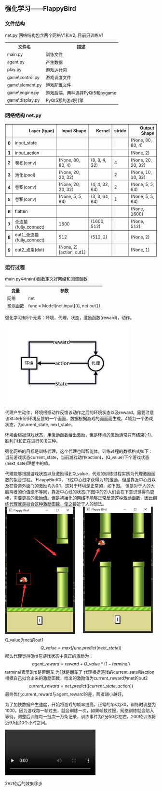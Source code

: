 ## 强化学习——FlappyBird

### 文件结构

net.py 网络结构包含两个网络V1和V2, 目前只训练V1 

<table>
	<tr>
        <th>文件名</th>
        <th>描述</th>
    </tr>
    <tr>
    	<td>main.py</td>
        <td>训练文件</td>
    </tr>
    	<td>agent.py</td>
        <td>产生数据</td>
    </tr>
    	<td>play.py</td>
        <td>游戏运行包</td>
    </tr>
    </tr>
    	<td>game\control.py</td>
        <td> 游戏调度文件 </td>
    </tr>
    </tr>
    	<td>game\element.py</td>
        <td> 游戏配置文件</td>
    </tr>
    </tr>
    	<td>game\engine.py</td>
        <td> 游戏后端，两种选择PyQt5和pygame</td>
    </tr>
    </tr>
    	<td>game\display.py</td>
        <td> PyQt5写的游戏引擎</td>
    </tr>
</table>

### 网络结构 net.py

<table border="1" class="dataframe">
  <thead>
    <tr style="text-align: right;">
      <th></th>
      <th>Layer (type)</th>
      <th>Input Shape</th>
      <th>Kernel</th>
      <th>stride</th>
      <th>Output Shape</th>
    </tr>
  </thead>
  <tbody>
    <tr>
      <th>0</th>
      <td>input_state</td>
      <td></td>
      <td></td>
      <td></td>
      <td>(None, 80, 80, 4)</td>
    </tr>
    <tr>
      <th>1</th>
      <td>input_action</td>
      <td></td>
      <td></td>
      <td></td>
      <td>(None, 2)</td>
    </tr>
    <tr>
      <th>2</th>
      <td>卷积(conv)</td>
      <td>(None, 80, 80, 4)</td>
      <td>(8, 8, 4, 32)</td>
      <td>4</td>
      <td>(None, 20, 20, 32)</td>
    </tr>
    <tr>
      <th>3</th>
      <td>池化(pool)</td>
      <td>(None, 20, 20, 32)</td>
      <td></td>
      <td>2</td>
      <td>(None, 10, 10, 32)</td>
    </tr>
    <tr>
      <th>4</th>
      <td>卷积(conv)</td>
      <td>(None, 20, 20, 32)</td>
      <td>(4, 4, 32, 64)</td>
      <td>2</td>
      <td>(None, 5, 5, 64)</td>
    </tr>
    <tr>
      <th>5</th>
      <td>卷积(conv)</td>
      <td>(None, 5, 5, 64)</td>
      <td>(3, 3, 64, 64)</td>
      <td>1</td>
      <td>(None, 5, 5, 64)</td>
    </tr>
    <tr>
      <th>6</th>
      <td>flatten</td>
      <td></td>
      <td></td>
      <td></td>
      <td>(None, 1600)</td>
    </tr>
    <tr>
      <th>7</th>
      <td>全连接(fully_connect)</td>
      <td>1600</td>
      <td>(1600, 512)</td>
      <td></td>
      <td>(None, 512)</td>
    </tr>
    <tr>
      <th>8</th>
      <td>out1_全连接(fully_connect)</td>
      <td>512</td>
      <td>(512, 2)</td>
      <td></td>
      <td>(None, 2)</td>
    </tr>
    <tr>
      <th>9</th>
      <td>out2_点乘(dot)</td>
      <td>(None, 2)[action, out1]</td>
      <td></td>
      <td></td>
      <td>(None, 1)</td>
    </tr>
  </tbody>
</table>

### 运行过程
main.py中train()函数定义好网络和回调函数

<table>
     <tr>
    	<th>变量</th>
        <th>参数</th>
    </tr>
    <tr>
    	<td>网络</td>
        <td>net</td>
    </tr>
    <tr>
    	<td>预测函数</td>
        <td>func = Model(net.input[0], net.out1)</td>
    </tr>
</table>

强化学习有5个元素：环境，代理，状态，激励函数(reward)，动作。

<img src="picture/RL.png"></img>

代理产生动作，环境根据动作反馈该动作之后的环境状态以及reward。需要注意该State知识环境反馈的一个画面，数据根据游戏的画面而生成，4帧为一个游戏状态，为current_state, next_state。

环境会根据游戏状态，用激励函数给出激励，但是环境的激励通常只有结束(-1)、胜利(1)和正在进行(0.1)三种。

强化网络的目标是训练代理，这个代理也叫智能体，训练过程的数据格式如下：
当前游戏状态current_state，当前游戏动作(action)，(Q_value)下个游戏状态(next_sate)理想中的值。

代理能够根据游戏状态以及激励得到Q_value，代理的训练过程实质为代理激励函数的拟合过程。
FlappyBird中，飞过中心线才获得为1的激励，但是靠近中心线以及在管道外面飞的激励均为0.1，这对于环境是正常的，如下图。
但是对于人的大脑两者的价值绝不等同，靠近中心线的状态(下图中的2)人们会在下意识觉得鸟更棒，需要更高的激励值。但是初始化的网络不能够正常反馈这种激励函数，因此训练代理就是拟合这种激励函数，使之接近于人的想法。
<img src="picture/bird.png">
Q_value为net的out1
$$
Q\_value = max(func.predict(next\_state))
$$
那么代理觉得Bird在游戏状态中真正的激励为：
$$
agent\_reward = reward + Q\_value * (1-terminal)
$$
terminal表示Bird是否翻车 为1就是翻车了
代理根据游戏的current_sate和action根据自己拟合出来的激励函数，给出的激励值为current_reward为net的out2
$$
current\_reward = net.predict([current\_state, action])
$$
最终优化current_reward与agent_reward的差，两者越小越好。

为了加快数据产生速度，开始将游戏的帧率提高，正常的fps为30，训练时调整为1000，因为游戏每一帧过去，就会训练一次，如果帧数过慢，网络训练就会陷入等待。调整后训练每一批次一万条记录，训练事件为2分50秒左右，200轮训练将近9.5到10个小时之间。

<video id="video" controls="" preload="none">
    <source id="mp4" src="picture/flappybird.mp4" type="video/mp4">
</video>

292轮后的效果移步